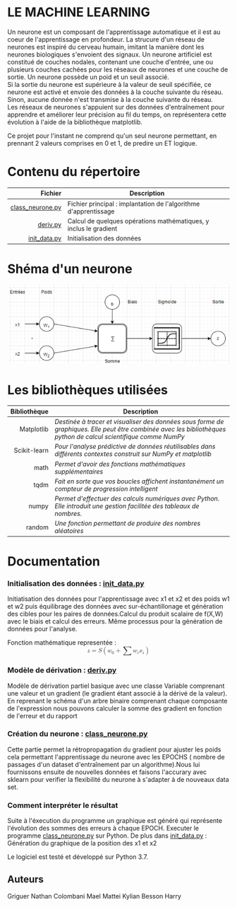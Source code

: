 # LE MACHINE LEARNING
Un neurone est un composant de l'apprentissage automatique et il est au coeur de l'apprentissage en profondeur. La strucure d'un réseau de neurones est inspiré du cerveau humain, imitant la manière dont les neurones biologiques s'envoient des signaux.	
Un neurone artificiel est constitué de couches nodales,
contenant une couche d'entrée, une ou plusieurs couches cachées pour les réseaux de neurones
 et une couche de sortie. Un neurone possède un poid et un seuil associé.	
 Si la sortie du neurone est supérieure à la valeur de seuil spécifiée,
 ce neurone est activé et envoie des données à la couche suivante du réseau.
 Sinon, aucune donnée n'est transmise à la couche suivante du réseau.	
Les réseaux de neurones s'appuient sur des données d'entraînement
 pour apprendre et améliorer leur précision au fil du temps, on représentera cette
évolution à l'aide de la bibliothèque matplotlib. 

Ce projet pour l'instant ne comprend qu'un seul neurone
permettant, en prennant 2 valeurs comprises en 0 et 1, de predire un ET logique.
 
# Contenu du répertoire

|**Fichier**|Description|
|---------------:|----------|
|[class_neurone.py](class_neurone.py)| Fichier principal : implantation de l'algorithme d'apprentissage        |
|[deriv.py](deriv.py)        | Calcul de quelques opérations mathématiques, y inclus le gradient         |
|[init_data.py](init_data.py)    | Initialisation des données         |
	
# Shéma d'un neurone
![alt tag](https://github.com/FailedFeather37/Machine_Learning_Groupe/blob/main/shema_neurone.png)
# Les bibliothèques utilisées 


|**Bibliothèque**| Description |
|---------------:|-----------|
|Matplotlib      | *Destinée à tracer et visualiser des données sous forme de graphiques. Elle peut être combinée avec les bibliothèques python de calcul scientifique comme NumPy*|
|Scikit-learn    |*Pour l'analyse prédictive de données réutilisables dans différents contextes construit sur NumPy et matplotlib*|
|math            | *Permet d'avoir des fonctions mathématiques supplémentaires*       |
|tqdm        | *Fait en sorte que vos boucles affichent instantanément un compteur de progression intelligent*|
|numpy| *Permet d'effectuer des calculs numériques avec Python. Elle introduit une gestion facilitée des tableaux de nombres.*    |
|random       | *Une fonction permettant de produire des nombres aléatoires*       |


# Documentation
### Initialisation des données : [init_data.py](init_data.py)
Initiatisation des données pour l'apprentissage avec x1 et x2 et des poids w1 et w2 puis équilibrage des données avec sur-échantillonage et génération des cibles pour les paires de données.Calcul du produit scalaire de f(X,W) avec le biais et calcul des erreurs. Même processus pour la génération de données pour l'analyse. 	

Fonction mathématique representée : 
<math xmlns="http://www.w3.org/1998/Math/MathML" display="block"> <mi>z</mi> <mo>=</mo> <mi>S</mi> <mrow data-mjx-texclass="INNER"> <mo data-mjx-texclass="OPEN">(</mo> <msub> <mi>w</mi> <mn>0</mn> </msub> <mo>+</mo> <munderover> <mo data-mjx-texclass="OP">&#x2211;</mo> <mrow data-mjx-texclass="ORD"> </munderover>  <msub> <mi>w</mi> <mi>i</mi> </msub> <msub> <mi>x</mi> <mi>i</mi> </msub> <mo data-mjx-texclass="CLOSE">)</mo> </mrow> </math>

### Modèle de dérivation : [deriv.py](deriv.py)
Modèle de dérivation partiel basique 
avec une classe Variable comprenant une valeur et un gradient (le gradient étant associé à la dérivé de la valeur).
En reprenant le schéma d'un arbre binaire comprenant chaque composante de l'expression nous pouvons calculer la somme des gradient en fonction de l'erreur et du rapport

### Création du neurone : [class_neurone.py](class_neurone.py)
Cette partie permet la rétropropagation du gradient pour ajuster les poids cela permettant l'apprentissage du neurone avec les EPOCHS ( nombre de passages d'un dataset d'entraînement par un algorithme).Nous lui fournissons ensuite de nouvelles données et faisons l'accurary avec sklearn pour verifier la flexibilité du neurone à s'adapter à de nouveaux data set.
### Comment interpréter le résultat
Suite à l'éxecution du programme un graphique est généré qui représente l'évolution des sommes des erreurs à chaque EPOCH.
Executer le programme [class_neurone.py](class_neurone.py) sur Python. 
De plus dans [init_data.py](init_data.py) : Génération du graphique de la position des x1 et x2

Le logiciel est testé et développé sur Python 3.7.

## Auteurs
Griguer Nathan
Colombani Mael
Mattei Kylian
Besson Harry
